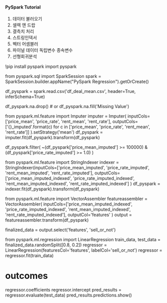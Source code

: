 #### PySpark Tutorial
1. 데이터 불러오기
2. 셀렉 앤 드랍
3. 결측치 처리
4. 스트링인덱서
5. 벡터 어셈블러
6. 파이널 데이터 독립변수 종속변수
7. 선형회귀분석


!pip install pyspark
import pyspark

from pyspark.sql import SparkSession
spark = SparkSession.builder.appName("PySpark Regression").getOrCreate()

df_pyspark = spark.read.csv('df_deal_mean.csv', header=True, inferSchema=True)

df_pyspark.na.drop() # or df_pyspark.na.fill('Missing Value')

from pyspark.ml.feature import Imputer
imputer = Imputer(
    inputCols=['price_mean', 'price_rate', 'rent_mean', 'rent_rate'],
    outputCols=['{}_imputed'.format(c) for c in ['price_mean', 'price_rate', 'rent_mean', 'rent_rate']]
).setStrategy('mean')
df_pyspark = imputer.fit(df_pyspark).transform(df_pyspark)

df_pyspark.filter(
    ~(df_pyspark['price_mean_imputed'] >= 100000) &
    (df_pyspark['price_rate_imputed'] >= 1.0)
)

from pyspark.ml.feature import StringIndexer
indexer = StringIndexer(inputCols=['price_mean_imputed', 'price_rate_imputed', 'rent_mean_imputed', 'rent_rate_imputed'],
                        outputCols=['price_mean_imputed_indexed', 'price_rate_imputed_indexed', 'rent_mean_imputed_indexed', 'rent_rate_imputed_indexed']
                        )
df_pyspark = indexer.fit(df_pyspark).transform(df_pyspark)

from pyspark.ml.feature import VectorAssembler
featureassembler = VectorAssembler(
    inputCols=['price_mean_imputed_indexed', 'price_rate_imputed_indexed', 'rent_mean_imputed_indexed', 'rent_rate_imputed_indexed'],
    outputCol='features'
)
output = featureassembler.transform(df_pyspark)

finalized_data = output.select('features', 'sell_or_not')

from pyspark.ml.regression import LinearRegression
train_data, test_data = finalized_data.randomSplit([0.8, 0.2])
regressor = LinearRegression(featuresCol='features', labelCol='sell_or_not')
regressor = regressor.fit(train_data)

# outcomes
regressor.coefficients
regressor.intercept
pred_results = regressor.evaluate(test_data)
pred_results.predictions.show()
